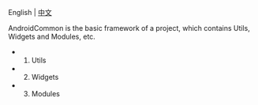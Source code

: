 English | [中文](https://github.com/BrightYu/AndroidCommon/wiki/首页)

AndroidCommon is the basic framework of a project, which contains Utils, Widgets and Modules, etc.

- 1. Utils
- 2. Widgets
- 3. Modules
